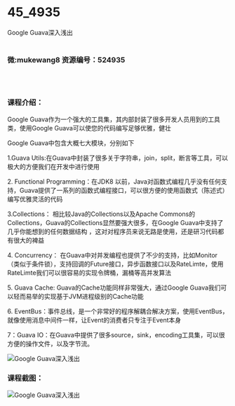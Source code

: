 # 45_4935
Google Guava深入浅出
<br/></br>
<h3>微:mukewang8 资源编号：524935</h3>
<br/></br>
<h3>课程介绍：</h3>
<p><a title="查看与 Google Guava 相关的文章" target="_blank">Google Guava</a>作为一个强大的工具集，其内部封装了很多开发人员用到的工具类，使用<a title="查看与 Google Guava 相关的文章" target="_blank">Google Guava</a>可以使您的代码编写足够优雅，健壮</p>
<p>Google Guava中包含大概七大模块，分别如下</p>
<p>1.Guava Utils:在Guava中封装了很多关于字符串，join，split，断言等工具，可以极大的方便我们在开发中进行使用</p>
<p>2. Functional Programming：在JDK8 以前，Java对函数式编程几乎没有任何支持，Guava提供了一系列的函数式编程接口，可以很方便的使用函数式（陈述式）编写优雅灵活的代码</p>
<p>3.Collections： 相比较Java的Collections以及Apache Commons的Collections，Guava的Collections显然要强大很多，在Google Guava中支持了几乎你能想到的任何数据结构 ，这对对程序员来说无路是使用，还是研习代码都有很大的裨益</p>
<p>4. Concurrency： 在Guava中对并发编程也提供了不少的支持，比如Monitor（类似于条件锁），支持回调的Future接口，异步函数接口以及RateLimte，使用RateLimte我们可以很容易的实现令牌桶，漏桶等高并发算法</p>
<p>5. Guava Cache: Guava的Cache功能同样非常强大，通过Google Guava我们可以轻而易举的实现基于JVM进程级别的Cache功能</p>
<p>6. EventBus：事件总线，是一个非常好的程序解耦合解决方案，使用EventBus，就像使用消息中间件一样，让Event的消费者只专注于Event本身</p>
<p>7：Guava IO：在Guava中提供了很多source，sink，encoding工具集，可以很方便的操作文件，以及字节流。</p>
<p><img src="https://www.ko996.com/wp-content/uploads/img/2019/05/2-300x169.png" alt="Google Guava深入浅出"></p>
<h3>课程截图：</h3>
<p><img src="https://www.ko996.com/wp-content/uploads/img/2019/05/1-1.png" alt="Google Guava深入浅出"></p>

